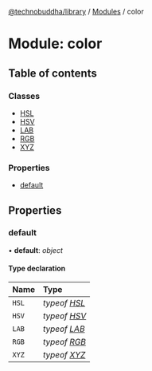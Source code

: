 [@technobuddha/library](../..) / [Modules](../Modules.md) / color

# Module: color

## Table of contents

### Classes

- [HSL](../classes/color.hsl.md)
- [HSV](../classes/color.hsv.md)
- [LAB](../classes/color.lab.md)
- [RGB](../classes/color.rgb.md)
- [XYZ](../classes/color.xyz.md)

### Properties

- [default](color.md#default)

## Properties

### default

• **default**: *object*

#### Type declaration

| Name | Type |
| :------ | :------ |
| `HSL` | *typeof* [*HSL*](../classes/color.hsl.md) |
| `HSV` | *typeof* [*HSV*](../classes/color.hsv.md) |
| `LAB` | *typeof* [*LAB*](../classes/color.lab.md) |
| `RGB` | *typeof* [*RGB*](../classes/color.rgb.md) |
| `XYZ` | *typeof* [*XYZ*](../classes/color.xyz.md) |
